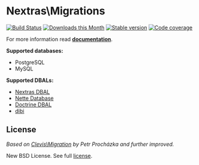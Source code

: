 Nextras\Migrations
==================

[![Build Status](https://travis-ci.org/nextras/migrations.svg?branch=master)](https://travis-ci.org/nextras/migrations)
[![Downloads this Month](https://img.shields.io/packagist/dm/nextras/migrations.svg?style=flat)](https://packagist.org/packages/nextras/migrations)
[![Stable version](http://img.shields.io/packagist/v/nextras/migrations.svg?style=flat)](https://packagist.org/packages/nextras/migrations)
[![Code coverage](https://img.shields.io/coveralls/nextras/migrations.svg?style=flat)](https://coveralls.io/r/nextras/migrations)

For more information read **[documentation](http://nextras.cz/migrations/docs)**.

**Supported databases:**
* PostgreSQL
* MySQL

**Supported DBALs:**
* [Nextras DBAL](https://github.com/nextras/dbal)
* [Nette Database](https://github.com/nette/database)
* [Doctrine DBAL](https://github.com/doctrine/dbal)
* [dibi](https://github.com/dg/dibi)


License
-------

*Based on [Clevis\Migration](https://github.com/clevis/migration) by Petr Procházka and further improved.*

New BSD License. See full [license](license.md).
